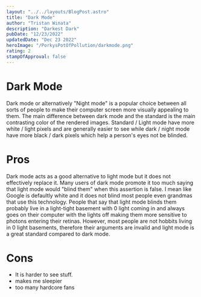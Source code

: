 ```yaml
---
layout: "../../layouts/BlogPost.astro"
title: "Dark Mode"
author: "Tristan Winata"
description: "Darkest Dark"
pubDate: "12/23/2022"
updatedDate: "Dec 23 2022"
heroImage: "/PorkysPotOfPollution/darkmode.png"
rating: 2
stampOfApproval: false
---
```


# Dark Mode
Dark mode or alternatively "Night mode" is a popular choice between all sorts of people to make their computer screen more visually appealing to them. The main difference between dark mode and the standard is the main contrasting color of the rendered images. Standard / Light mode have more white / light pixels and are generally easier to see while dark / night mode have more black / dark pixels which help a person's eyes not be blinded.

# Pros
Dark mode acts as a good alternative to light mode but it does not effectively replace it. Many users of dark mode promote it too much saying that light mode would "blind them" when this assertion is false. I mean like Google is defaultly white and it does not blind most people even grandmas that use this technology. People that say that light mode blinds them probably live in a light-tight basement with 0 light coming in and always goes on their computer with the lights off making them more sensitive to photons entering their retinas. However, most people are not hobbits living in 0 light basements, therefore their arguments are invalid and light mode is a great standard compared to dark mode.

# Cons
- It is harder to see stuff. 
- makes me sleepier
- too many hardcore fans